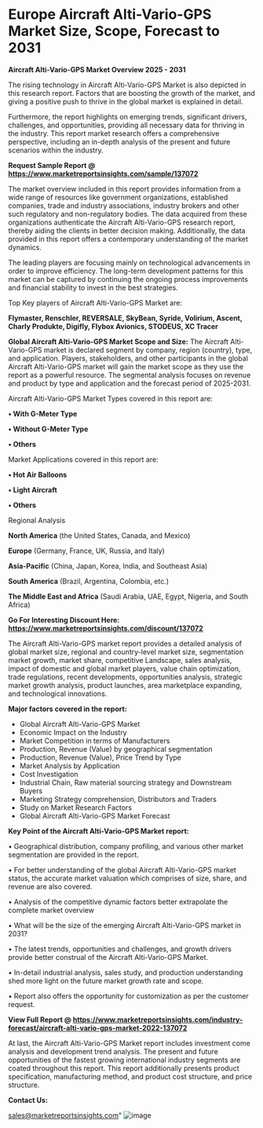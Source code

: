 # Europe Aircraft Alti-Vario-GPS Market Size, Scope, Forecast to 2031

<Strong> Aircraft Alti-Vario-GPS Market Overview 2025 - 2031</strong>

The rising technology in Aircraft Alti-Vario-GPS Market is also depicted in this research report. Factors that are boosting the growth of the market, and giving a positive push to thrive in the global market is explained in detail.

Furthermore, the report highlights on emerging trends, significant drivers, challenges, and opportunities, providing all necessary data for thriving in the industry. This report market research offers a comprehensive perspective, including an in-depth analysis of the present and future scenarios within the industry.

<strong>Request Sample Report @ <a href=https://www.marketreportsinsights.com/sample/137072>https://www.marketreportsinsights.com/sample/137072</a></strong>

The market overview included in this report provides information from a wide range of resources like government organizations, established companies, trade and industry associations, industry brokers and other such regulatory and non-regulatory bodies. The data acquired from these organizations authenticate the Aircraft Alti-Vario-GPS research report, thereby aiding the clients in better decision making. Additionally, the data provided in this report offers a contemporary understanding of the market dynamics.

The leading players are focusing mainly on technological advancements in order to improve efficiency. The long-term development patterns for this market can be captured by continuing the ongoing process improvements and financial stability to invest in the best strategies.

Top Key players of Aircraft Alti-Vario-GPS Market are:

<strong>Flymaster, Renschler, REVERSALE, SkyBean, Syride, Volirium, Ascent, Charly Produkte, Digifly, Flybox Avionics, STODEUS, XC Tracer</strong>

<strong><b>Global Aircraft Alti-Vario-GPS Market Scope and Size:</b></strong>
The Aircraft Alti-Vario-GPS market is declared segment by company, region (country), type, and application. Players, stakeholders, and other participants in the global Aircraft Alti-Vario-GPS market will gain the market scope as they use the report as a powerful resource. The segmental analysis focuses on revenue and product by type and application and the forecast period of 2025-2031.

Aircraft Alti-Vario-GPS Market Types covered in this report are:

<strong>• With G-Meter Type

• Without G-Meter Type

• Others</strong>

Market Applications covered in this report are:

<strong>• Hot Air Balloons

• Light Aircraft

• Others</strong> 

Regional Analysis

<strong>North America</strong> (the United States, Canada, and Mexico)

<strong>Europe</strong> (Germany, France, UK, Russia, and Italy)

<strong>Asia-Pacific</strong> (China, Japan, Korea, India, and Southeast Asia)

<strong>South America</strong> (Brazil, Argentina, Colombia, etc.)

<strong>The Middle East and Africa</strong> (Saudi Arabia, UAE, Egypt, Nigeria, and South Africa)

<strong>Go For Interesting Discount Here: <a href=https://www.marketreportsinsights.com/discount/137072>https://www.marketreportsinsights.com/discount/137072</a></strong>

The Aircraft Alti-Vario-GPS market report provides a detailed analysis of global market size, regional and country-level market size, segmentation market growth, market share, competitive Landscape, sales analysis, impact of domestic and global market players, value chain optimization, trade regulations, recent developments, opportunities analysis, strategic market growth analysis, product launches, area marketplace expanding, and technological innovations.

<strong><b>Major factors covered in the report:</b></strong>
<ul>
  <li>Global Aircraft Alti-Vario-GPS Market </li>
  <li>Economic Impact on the Industry</li>
  <li>Market Competition in terms of Manufacturers</li>
  <li>Production, Revenue (Value) by geographical segmentation</li>
  <li>Production, Revenue (Value), Price Trend by Type</li>
  <li>Market Analysis by Application</li>
  <li>Cost Investigation</li>
  <li>Industrial Chain, Raw material sourcing strategy and Downstream Buyers</li>
  <li>Marketing Strategy comprehension, Distributors and Traders</li>
  <li>Study on Market Research Factors</li>
  <li>Global Aircraft Alti-Vario-GPS Market Forecast</li>
</ul>

<strong><b>Key Point of the Aircraft Alti-Vario-GPS Market report:</b></strong>

• Geographical distribution, company profiling, and various other market segmentation are provided in the report.

• For better understanding of the global Aircraft Alti-Vario-GPS market status, the accurate market valuation which comprises of size, share, and revenue are also covered.

• Analysis of the competitive dynamic factors better extrapolate the complete market overview

• What will be the size of the emerging Aircraft Alti-Vario-GPS market in 2031?

• The latest trends, opportunities and challenges, and growth drivers provide better construal of the Aircraft Alti-Vario-GPS Market.

• In-detail industrial analysis, sales study, and production understanding shed more light on the future market growth rate and scope.

• Report also offers the opportunity for customization as per the customer request.

<strong><b>View Full Report @ <a href=https://www.marketreportsinsights.com/industry-forecast/aircraft-alti-vario-gps-market-2022-137072>https://www.marketreportsinsights.com/industry-forecast/aircraft-alti-vario-gps-market-2022-137072</a></b></strong>


At last, the Aircraft Alti-Vario-GPS Market report includes investment come analysis and development trend analysis. The present and future opportunities of the fastest growing international industry segments are coated throughout this report. This report additionally presents product specification, manufacturing method, and product cost structure, and price structure.

<strong>Contact Us:</strong>

sales@marketreportsinsights.com"
![image](https://github.com/user-attachments/assets/4150529b-f4cb-4a50-ad46-5595ae768cdd)

